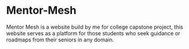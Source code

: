 # Mentor-Mesh
Mentor Mesh is a website build by me for college capstone project, this website serves as a platform for those students who seek guidance or roadmaps from their seniors in any domain.
